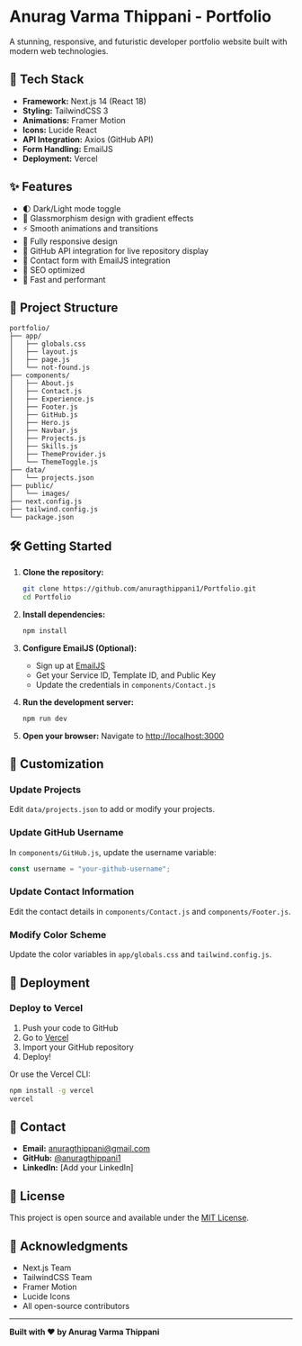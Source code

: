 # Anurag Varma Thippani - Portfolio

A stunning, responsive, and futuristic developer portfolio website built with modern web technologies.

## 🚀 Tech Stack

- **Framework:** Next.js 14 (React 18)
- **Styling:** TailwindCSS 3
- **Animations:** Framer Motion
- **Icons:** Lucide React
- **API Integration:** Axios (GitHub API)
- **Form Handling:** EmailJS
- **Deployment:** Vercel

## ✨ Features

- 🌓 Dark/Light mode toggle
- 🎨 Glassmorphism design with gradient effects
- ⚡ Smooth animations and transitions
- 📱 Fully responsive design
- 🔗 GitHub API integration for live repository display
- 📧 Contact form with EmailJS integration
- 🎯 SEO optimized
- 🚀 Fast and performant

## 📁 Project Structure

```
portfolio/
├── app/
│   ├── globals.css
│   ├── layout.js
│   ├── page.js
│   └── not-found.js
├── components/
│   ├── About.js
│   ├── Contact.js
│   ├── Experience.js
│   ├── Footer.js
│   ├── GitHub.js
│   ├── Hero.js
│   ├── Navbar.js
│   ├── Projects.js
│   ├── Skills.js
│   ├── ThemeProvider.js
│   └── ThemeToggle.js
├── data/
│   └── projects.json
├── public/
│   └── images/
├── next.config.js
├── tailwind.config.js
└── package.json
```

## 🛠️ Getting Started

1. **Clone the repository:**

   ```bash
   git clone https://github.com/anuragthippani1/Portfolio.git
   cd Portfolio
   ```

2. **Install dependencies:**

   ```bash
   npm install
   ```

3. **Configure EmailJS (Optional):**

   - Sign up at [EmailJS](https://www.emailjs.com/)
   - Get your Service ID, Template ID, and Public Key
   - Update the credentials in `components/Contact.js`

4. **Run the development server:**

   ```bash
   npm run dev
   ```

5. **Open your browser:**
   Navigate to [http://localhost:3000](http://localhost:3000)

## 📝 Customization

### Update Projects

Edit `data/projects.json` to add or modify your projects.

### Update GitHub Username

In `components/GitHub.js`, update the username variable:

```javascript
const username = "your-github-username";
```

### Update Contact Information

Edit the contact details in `components/Contact.js` and `components/Footer.js`.

### Modify Color Scheme

Update the color variables in `app/globals.css` and `tailwind.config.js`.

## 🚀 Deployment

### Deploy to Vercel

1. Push your code to GitHub
2. Go to [Vercel](https://vercel.com/)
3. Import your GitHub repository
4. Deploy!

Or use the Vercel CLI:

```bash
npm install -g vercel
vercel
```

## 📧 Contact

- **Email:** anuragthippani@gmail.com
- **GitHub:** [@anuragthippani1](https://github.com/anuragthippani1)
- **LinkedIn:** [Add your LinkedIn]

## 📄 License

This project is open source and available under the [MIT License](LICENSE).

## 🙏 Acknowledgments

- Next.js Team
- TailwindCSS Team
- Framer Motion
- Lucide Icons
- All open-source contributors

---

**Built with ❤️ by Anurag Varma Thippani**
